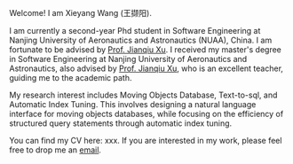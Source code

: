 Welcome! I am Xieyang Wang (王撷阳).

I am currently a second-year Phd student in Software Engineering at Nanjing University of Aeronautics and Astronautics (NUAA), China. I am fortunate to be advised by [Prof. Jianqiu Xu](http://dbgroup.nuaa.edu.cn/jianqiu). I received my master's degree in Software Engineering at Nanjing University of Aeronautics and Astronautics, also advised by [Prof. Jianqiu Xu](http://dbgroup.nuaa.edu.cn/jianqiu), who is an excellent teacher, guiding me to the academic path.

My research interest includes Moving Objects Database, Text-to-sql, and Automatic Index Tuning. This involves designing a natural language interface for moving objects databases, while focusing on the efficiency of structured query statements through automatic index tuning.

You can find my CV here: xxx. If you are interested in my work, please feel free to drop me an [email](xieyang@nuaa.edu.cn).


